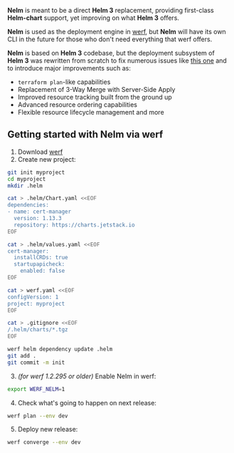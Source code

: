 **Nelm** is meant to be a direct **Helm 3** replacement, providing first-class **Helm-chart** support, yet improving on what **Helm 3** offers.

**Nelm** is used as the deployment engine in [werf](https://github.com/werf/werf/), but **Nelm** will have its own CLI in the future for those who don't need everything that werf offers.

**Nelm** is based on **Helm 3** codebase, but the deployment subsystem of **Helm 3** was rewritten from scratch to fix numerous issues like [this one](https://github.com/helm/helm/issues/7219) and to introduce major improvements such as:
* `terraform plan`-like capabilities
* Replacement of 3-Way Merge with Server-Side Apply
* Improved resource tracking built from the ground up
* Advanced resource ordering capabilities
* Flexible resource lifecycle management and more

## Getting started with Nelm via werf

1. Download [werf](https://github.com/werf/werf/releases/latest)
2. Create new project:
```bash
git init myproject
cd myproject
mkdir .helm

cat > .helm/Chart.yaml <<EOF
dependencies:
- name: cert-manager
  version: 1.13.3
  repository: https://charts.jetstack.io
EOF

cat > .helm/values.yaml <<EOF
cert-manager:
  installCRDs: true
  startupapicheck:
    enabled: false
EOF

cat > werf.yaml <<EOF
configVersion: 1
project: myproject
EOF

cat > .gitignore <<EOF
/.helm/charts/*.tgz
EOF

werf helm dependency update .helm
git add .
git commit -m init
```
3. _(for werf 1.2.295 or older)_ Enable Nelm in werf:
```bash
export WERF_NELM=1
```
4. Check what's going to happen on next release:
```bash
werf plan --env dev
```
5. Deploy new release:
```bash
werf converge --env dev
```

